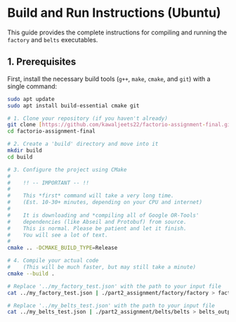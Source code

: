 # Build and Run Instructions (Ubuntu)

This guide provides the complete instructions for compiling and running the `factory` and `belts` executables.

## 1. Prerequisites

First, install the necessary build tools (`g++`, `make`, `cmake`, and `git`) with a single command:

```bash
sudo apt update
sudo apt install build-essential cmake git

# 1. Clone your repository (if you haven't already)
git clone [https://github.com/kawaljeets22/factorio-assignment-final.git]
cd factorio-assignment-final

# 2. Create a 'build' directory and move into it
mkdir build
cd build

# 3. Configure the project using CMake
#
#    !! -- IMPORTANT -- !!
#
#    This *first* command will take a very long time.
#    (Est. 10-30+ minutes, depending on your CPU and internet)
#
#    It is downloading and *compiling all of Google OR-Tools'
#    dependencies (like Abseil and Protobuf) from source.
#    This is normal. Please be patient and let it finish.
#    You will see a lot of text.
#
cmake .. -DCMAKE_BUILD_TYPE=Release

# 4. Compile your actual code
#    (This will be much faster, but may still take a minute)
cmake --build .

# Replace '../my_factory_test.json' with the path to your input file
cat ../my_factory_test.json | ./part2_assignment/factory/factory > factory_output.json

# Replace '../my_belts_test.json' with the path to your input file
cat ../my_belts_test.json | ./part2_assignment/belts/belts > belts_output.json